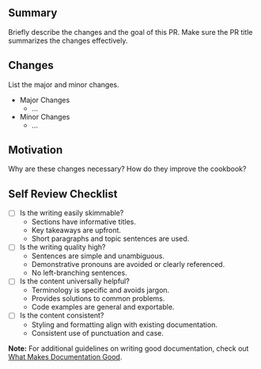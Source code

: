 ## Summary

Briefly describe the changes and the goal of this PR. Make sure the PR title summarizes the changes effectively.

## Changes

List the major and minor changes.

- Major Changes
  - ...
- Minor Changes
  - ...

## Motivation

Why are these changes necessary? How do they improve the cookbook?

## Self Review Checklist

- [ ] Is the writing easily skimmable?
  - Sections have informative titles.
  - Key takeaways are upfront.
  - Short paragraphs and topic sentences are used.
- [ ] Is the writing quality high?
  - Sentences are simple and unambiguous.
  - Demonstrative pronouns are avoided or clearly referenced.
  - No left-branching sentences.
- [ ] Is the content universally helpful?
  - Terminology is specific and avoids jargon.
  - Provides solutions to common problems.
  - Code examples are general and exportable.
- [ ] Is the content consistent?
  - Styling and formatting align with existing documentation.
  - Consistent use of punctuation and case.

**Note:** For additional guidelines on writing good documentation, check out [What Makes Documentation Good](https://cookbook.openai.com/what_makes_documentation_good).
